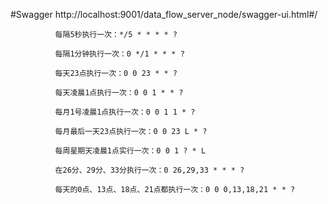 #Swagger
   http://localhost:9001/data_flow_server_node/swagger-ui.html#/
   
   
              每隔5秒执行一次：*/5 * * * * ?
 
              每隔1分钟执行一次：0 */1 * * * ?
 
              每天23点执行一次：0 0 23 * * ?
 
              每天凌晨1点执行一次：0 0 1 * * ?
 
              每月1号凌晨1点执行一次：0 0 1 1 * ?
 
              每月最后一天23点执行一次：0 0 23 L * ?
 
              每周星期天凌晨1点实行一次：0 0 1 ? * L
 
              在26分、29分、33分执行一次：0 26,29,33 * * * ?
 
              每天的0点、13点、18点、21点都执行一次：0 0 0,13,18,21 * * ?